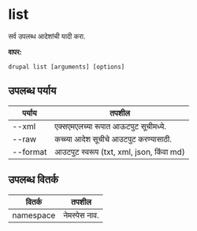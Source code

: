 # list
सर्व उपलब्ध आदेशांची यादी करा.

**वापर:**
```
drupal list [arguments] [options]
```

## उपलब्ध पर्याय
पर्याय | तपशील
-------|-------------
--xml | एक्सएमएलच्या रूपात आऊटपुट सूचीमध्ये.
--raw | कच्च्या आदेश सूचीचे आउटपुट करण्यासाठी.
--format | आउटपुट स्वरूप (txt, xml, json, किंवा md)

## उपलब्ध वितर्क
वितर्क | तपशील
---------|-------------
namespace | नेमस्पेस नाव.
